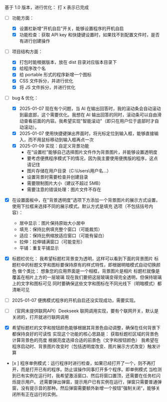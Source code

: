 基于 1.0 版本，进行优化：
打 x 表示已完成

- [ ] 功能方面：
  - [x] 设置栏新增“开机自启”开关，能够设置程序的开机自启
  - [x] 功能检查：获取 API key 和快捷键设置时，如果找不到配置文件时，是否有进行创建操作

- [ ] 项目结构方面：
  - [x] 打包时能根据版本，放在 dist 目录对应版本目录下
  - [x] 给程序改个名
  - [x] 给 portable 形式的程序新增一个图标
  - [x] CSS 文件拆分，并进行优化
  - [x] 将 JS 文件拆分，并进行优化

- [ ] bug & 优化：
  - [x] 2025-01-07 现在有个问题，当 AI 在输出回答时，我的滚动条会自动滚动到最底部，这个需要优化。我想在 AI 输出回答的同时，滚动条可以自由滑动查看前面的内容。我希望实现"智能滚动"（即只在用户位于底部时才自动滚动）。
  - [x] 2025-01-07 使用快捷键弹出界面时，将光标定位到输入框，能够直接输入，而不用鼠标移动到输入框再点一次
  - [x] 2025-01-09 实现：自定义背景功能
    - 在“设置栏”能够自己选择图片文件作为背景图片，并能够设置透明度
    - 要考虑便携程序模式下的情况，因为我主要使用便携版的程序，这点请记住
    - 图片存储在用户目录（C:\Users\用户名\...）
    - 设置背景时需要检查并创建目录
    - 需要限制图片大小（建议不超过 5MB）
    - 需要注意的错误处理：图片文件不存在

- [x] 在设置面板中，在"背景透明度"选项下方添加一个背景图片的展示方式设置，使用下拉框来选择不同的展示模式。默认方式是填充
  选项（不包括括号内容）：
  - 居中显示：图片保持原始大小居中
  - 填充：保持比例填充整个窗口（可能裁剪）
  - 适应：保持比例缩放适应窗口（可能有留白）
  - 拉伸：拉伸铺满窗口（可能变形）
  - 平铺：重复平铺显示

- [x] 标题栏优化：
  我希望标题栏背景变为透明，这样可以看到下面的背景图片
  标题栏中的标题文字和图标要保持原有的样式特性，即根据明暗模式自动切换颜色
  做个类比：
  想象您的应用界面是一个相框，背景图片是相片
  标题栏就像是覆盖在相片上方的一层玻璃
  现在我们要把这层玻璃变得完全透明，但保持玻璃上的文字和图标可见
  同时要确保这些文字和图标在不同光线下（明暗模式）都清晰可见

- [ ] 2025-01-07 便携模式程序的开机自启还没实现成功，需要实现。

- [ ] （官网未提供联网API）Deekseek 联网调用实现，要有个联网开关，默认是关闭的，打开就进行联网调用

- [x] 希望标题栏的文字和按钮颜色能够根据其背景色自动调整，确保在任何背景下都保持良好的可读性
  实现这个功能的核心思路是：
  获取标题栏区域的背景色
  计算背景色的亮度
  根据亮度选择合适的前景色（文字和按钮颜色）
  我希望在程序启动时、背景图片改变时（包括透明度改变、图片展示方式改变）触发计算

- [x ] 程序单例模式：运行程序时进行检查，如果已经打开了一个，则不再打开，而是打开已有的程序。防止误操作同事打开多个程序。即单例模式
  当检测到已有实例在运行时，我希望激活窗口、然后将窗口置顶，还需要在任务栏闪烁提示用户。
  还需要弹出弹窗，提示用户已有实例在运行，弹窗只需要普通弹窗，没有提示音的那种。然后弹窗需要额外新增一个按钮”强制关闭“，能够关闭所有正在运行的实例。
